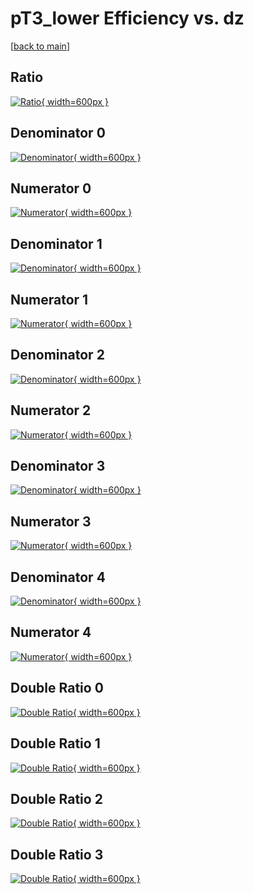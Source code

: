 # pT3_lower Efficiency vs. dz

[[back to main](./)]



## Ratio

[![Ratio](../mtv/var/pT3_lower_loweta_11_1_eff_dz.png){ width=600px }](../mtv/var/pT3_lower_loweta_11_1_eff_dz.pdf)

## Denominator 0

[![Denominator](../mtv/den/pT3_lower_loweta_11_1_eff_dz_den0.png){ width=600px }](../mtv/den/pT3_lower_loweta_11_1_eff_dz_den0.pdf)

## Numerator 0

[![Numerator](../mtv/num/pT3_lower_loweta_11_1_eff_dz_num0.png){ width=600px }](../mtv/num/pT3_lower_loweta_11_1_eff_dz_num0.pdf)

## Denominator 1

[![Denominator](../mtv/den/pT3_lower_loweta_11_1_eff_dz_den1.png){ width=600px }](../mtv/den/pT3_lower_loweta_11_1_eff_dz_den1.pdf)

## Numerator 1

[![Numerator](../mtv/num/pT3_lower_loweta_11_1_eff_dz_num1.png){ width=600px }](../mtv/num/pT3_lower_loweta_11_1_eff_dz_num1.pdf)

## Denominator 2

[![Denominator](../mtv/den/pT3_lower_loweta_11_1_eff_dz_den2.png){ width=600px }](../mtv/den/pT3_lower_loweta_11_1_eff_dz_den2.pdf)

## Numerator 2

[![Numerator](../mtv/num/pT3_lower_loweta_11_1_eff_dz_num2.png){ width=600px }](../mtv/num/pT3_lower_loweta_11_1_eff_dz_num2.pdf)

## Denominator 3

[![Denominator](../mtv/den/pT3_lower_loweta_11_1_eff_dz_den3.png){ width=600px }](../mtv/den/pT3_lower_loweta_11_1_eff_dz_den3.pdf)

## Numerator 3

[![Numerator](../mtv/num/pT3_lower_loweta_11_1_eff_dz_num3.png){ width=600px }](../mtv/num/pT3_lower_loweta_11_1_eff_dz_num3.pdf)

## Denominator 4

[![Denominator](../mtv/den/pT3_lower_loweta_11_1_eff_dz_den4.png){ width=600px }](../mtv/den/pT3_lower_loweta_11_1_eff_dz_den4.pdf)

## Numerator 4

[![Numerator](../mtv/num/pT3_lower_loweta_11_1_eff_dz_num4.png){ width=600px }](../mtv/num/pT3_lower_loweta_11_1_eff_dz_num4.pdf)

## Double Ratio 0

[![Double Ratio](../mtv/ratio/pT3_lower_loweta_11_1_eff_dz_ratio0.png){ width=600px }](../mtv/ratio/pT3_lower_loweta_11_1_eff_dz_ratio0.pdf)

## Double Ratio 1

[![Double Ratio](../mtv/ratio/pT3_lower_loweta_11_1_eff_dz_ratio1.png){ width=600px }](../mtv/ratio/pT3_lower_loweta_11_1_eff_dz_ratio1.pdf)

## Double Ratio 2

[![Double Ratio](../mtv/ratio/pT3_lower_loweta_11_1_eff_dz_ratio2.png){ width=600px }](../mtv/ratio/pT3_lower_loweta_11_1_eff_dz_ratio2.pdf)

## Double Ratio 3

[![Double Ratio](../mtv/ratio/pT3_lower_loweta_11_1_eff_dz_ratio3.png){ width=600px }](../mtv/ratio/pT3_lower_loweta_11_1_eff_dz_ratio3.pdf)

